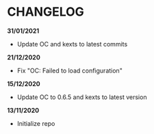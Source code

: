 # CHANGELOG

**31/01/2021**
- Update OC and kexts to latest commits

**21/12/2020**
- Fix "OC: Failed to load configuration"

**15/12/2020**
- Update OC to 0.6.5 and kexts to latest version

**13/11/2020**
- Initialize repo

